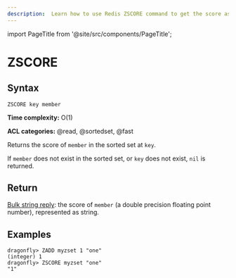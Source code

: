 ```yaml
---
description:  Learn how to use Redis ZSCORE command to get the score associated with the given element in a sorted set.
---
```


import PageTitle from '@site/src/components/PageTitle';

# ZSCORE

<PageTitle title="Redis ZSCORE Command (Documentation) | Dragonfly" />

## Syntax

    ZSCORE key member

**Time complexity:** O(1)

**ACL categories:** @read, @sortedset, @fast

Returns the score of `member` in the sorted set at `key`.

If `member` does not exist in the sorted set, or `key` does not exist, `nil` is
returned.

## Return

[Bulk string reply](https://redis.io/docs/reference/protocol-spec/#bulk-strings): the score of `member` (a double precision floating point number),
represented as string.

## Examples

```shell
dragonfly> ZADD myzset 1 "one"
(integer) 1
dragonfly> ZSCORE myzset "one"
"1"
```
